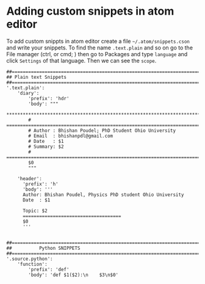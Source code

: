 Adding custom snippets in atom editor
======================================

To add custom snippts in atom editor create a file `~/.atom/snippets.cson` and write your snippets.
To find the name `.text.plain` and so on go to the File manager (ctrl, or cmd; ) then go to Packages 
and type `language` and click `Settings` of that language. Then we can see the `scope`.

```
##==============================================================================
## Plain text Snippets
##=============================================================================
'.text.plain':
    'diary':
        'prefix': 'hdr'
        'body': """
        ********************************************************************************
        # ==============================================================================
        # Author : Bhishan Poudel; PhD Student Ohio University
        # Email  : bhishanpdl@gmail.com
        # Date   : $1
        # Summary: $2
        # ==============================================================================
        $0
        """

    'header':
      'prefix': 'h'
      'body': '''
      Author: Bhishan Poudel, Physics PhD student Ohio University
      Date  : $1

      Topic: $2
      ====================================
      $0
      '''
      
      
##==============================================================================
##          Python SNIPPETS
##==============================================================================
'.source.python':
    'function':
        'prefix': 'def'
        'body': 'def $1($2):\n    $3\n$0'

```
